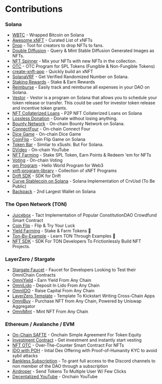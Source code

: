 # Contributions

### Solana

- [WBTC](https://github.com/Gajesh2007/wbtc_sol) - Wrapped Bitcoin on Solana
- [Awesome xNFT](https://github.com/Gajesh2007/awesome-xnft) - Curated List of xNFTs
- [Drop](https://github.com/Gajesh2007/Drop) - Tool for creators to drop NFTs to fans.
- [Double Diffusion](https://github.com/Gajesh2007/double-diffusion) - Query & Mint Stable Diffusion Generated Images as NFTs.
- [NFT Spinner](https://github.com/Gajesh2007/NFTSpinner) - Mix your NFTs with new NFTs in the collection.
- [OTC](https://github.com/Gajesh2007/OTC) - OTC Program for SPL Tokens (Fungible & Non-Fungible Tokens)
- [create-xnft-app](https://github.com/Gajesh2007/create-xnft-app) - Quickly build an xNFT
- [SolanaVRF](https://github.com/Gajesh2007/SolanaVRF) - Get Verified Randomized Number on Solana.
- [Staking Rewards](https://github.com/Gajesh2007/staking-rewards) - Stake & Earn Rewards
- [Reimburse](https://github.com/Gajesh2007/Reimburse) - Easily track and reimburse all expenses in your DAO on Solana.
- [Vestor](https://github.com/Gajesh2007/Vestor) - Vestor is a program on Solana that allows you to schedule your token release or transfer. This could be used for investor token release and incentive token grants.
- [NFT Collaterized Loans](https://github.com/Gajesh2007/NFTCollaterizedLoans) - P2P NFT Collaterized Loans on Solana
- [Lossless Donation](https://github.com/Gajesh2007/LosslessDonation) - Donate without losing anything.
- [Bounty Network](https://github.com/Gajesh2007/BountyNetwork) - On-chain Bounty Network on Solana.
- [ConnectFour](https://github.com/Gajesh2007/ConnectFour) - On-chain Connect Four
- [Dice Game](https://github.com/Gajesh2007/DiceGame_Solana) - On-chain Dice Game
- [CoinFlip](https://github.com/Gajesh2007/CoinFlip_Solana) - Coin Flip Game on Solana
- [Token Bar](https://github.com/Gajesh2007/TokenBarSolana) - Similar to xSushi. But For Solana.
- [DVideo](https://github.com/Gajesh2007/DVideo-Solana) - On-chain YouTube
- [NFT Farming](https://github.com/Gajesh2007/NFT-Farming) - Stake SPL Token, Earn Points & Redeem 'em for NFTs
- [Voting](https://github.com/Gajesh2007/Voting) - On-chain Voting
- [gm Program](https://github.com/Gajesh2007/gmProgram) - Hello World Program for Web3
- [xnft-program-library](https://github.com/Gajesh2007/xnft-program-library) - Collection of xNFT Programs
- [Drift SDK](https://github.com/Gajesh2007/DriftRust) - SDK for Drift
- [Curve Stablecoin on Solana](https://github.com/Gajesh2007/stablecoin_sol) - Solana Implementation of CrvUsd (To Be Public)
- [Backpack](https://github.com/Gajesh2007/backpack) - 2nd Largest Wallet on Solana

### The Open Network (TON)

- [Juicebox](https://github.com/Gajesh2007/Juicebox_TON) - Tact Implementation of Popular ConstitutionDAO Crowdfund Smart Contract
- [Coin Flip](https://github.com/Gajesh2007/CoinFlip_TON) - Flip & Try Your Luck
- [Yield Farming](https://github.com/Gajesh2007/MasterChef) - Stake & Farm Tokens 💸
- [Ton-By-Example](https://github.com/Gajesh2007/ton-by-example) - Learn TON Through Examples 🧠
- [NFT SDK](https://github.com/ton-community/nft-sdk) - SDK For TON Developers To Frictionlessly Build NFT Projects.

### LayerZero / Stargate

- [Stargate Faucet](https://github.com/Gajesh2007/Stargate_Faucet) - Faucet for Developers Looking to Test their OmniChain Contracts
- [OmniYield](https://github.com/Gajesh2007/OmniYield) - Earn Yield From Any Chain
- [OmniLido](https://github.com/Gajesh2007/OmniLido) - Deposit In Lido From Any Chain
- [OmniIDO](https://github.com/Gajesh2007/OmniIDO) - Raise Capital From Any Chain
- [LayerZero Template](https://github.com/Gajesh2007/layerzero-template) - Template To Kickstart Writing Cross-Chain Apps
- [OmniBuy](https://github.com/Gajesh2007/OmniBuy) - Purchase NFT from Any Chain, Powered by Uniswap Aggregator
- [OmniMint](https://github.com/Gajesh2007/OmniMint) - Mint NFT From Any Chain

### Ethereum / Avalanche / EVM

- [On-Chain SAFTE](https://github.com/Gajesh2007/onchain-safte) - Onchain Simple Agreement For Token Equity
- [Investment Contract](https://github.com/Gajesh2007/InvestmentContract) - Get investment and instantly start vesting
- [NFT OTC](https://github.com/Gajesh2007/NFT_OTC) - Over-The-Counter Smart Contract For NFTs
- [IDO with POH](https://github.com/Gajesh2007/IDOwithPOH) - Intial Dex Offering with Proof-of-Humanity KYC to avoid sybil attacks
- [Bankless Subscription](https://github.com/Gajesh2007/BanklessSubscription) - To grant full access to the Discord channels to non member of the DAO through a subscription
- [Airdroper](https://github.com/Gajesh2007/airdroper) - Send Tokens To Multiple User W/ Few Clicks
- [Decentalized YouTube](https://github.com/Gajesh2007/blocktube) - Onchain YouTube
